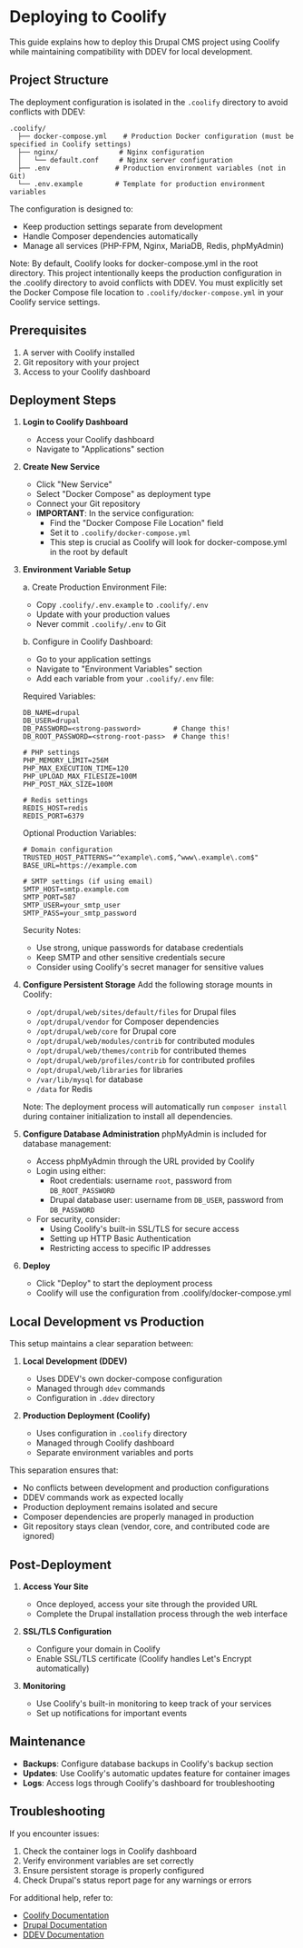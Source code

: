 # Deploying to Coolify

This guide explains how to deploy this Drupal CMS project using Coolify while maintaining compatibility with DDEV for local development.

## Project Structure

The deployment configuration is isolated in the `.coolify` directory to avoid conflicts with DDEV:
```
.coolify/
  ├── docker-compose.yml    # Production Docker configuration (must be specified in Coolify settings)
  ├── nginx/               # Nginx configuration
  │   └── default.conf     # Nginx server configuration
  ├── .env                # Production environment variables (not in Git)
  └── .env.example        # Template for production environment variables
```

The configuration is designed to:
- Keep production settings separate from development
- Handle Composer dependencies automatically
- Manage all services (PHP-FPM, Nginx, MariaDB, Redis, phpMyAdmin)

Note: By default, Coolify looks for docker-compose.yml in the root directory. This project intentionally keeps the production configuration in the .coolify directory to avoid conflicts with DDEV. You must explicitly set the Docker Compose file location to `.coolify/docker-compose.yml` in your Coolify service settings.

## Prerequisites

1. A server with Coolify installed
2. Git repository with your project
3. Access to your Coolify dashboard

## Deployment Steps

1. **Login to Coolify Dashboard**
   - Access your Coolify dashboard
   - Navigate to "Applications" section

2. **Create New Service**
   - Click "New Service"
   - Select "Docker Compose" as deployment type
   - Connect your Git repository
   - **IMPORTANT**: In the service configuration:
     * Find the "Docker Compose File Location" field
     * Set it to `.coolify/docker-compose.yml`
     * This step is crucial as Coolify will look for docker-compose.yml in the root by default

3. **Environment Variable Setup**
   
   a. Create Production Environment File:
   - Copy `.coolify/.env.example` to `.coolify/.env`
   - Update with your production values
   - Never commit `.coolify/.env` to Git

   b. Configure in Coolify Dashboard:
   - Go to your application settings
   - Navigate to "Environment Variables" section
   - Add each variable from your `.coolify/.env` file:

   Required Variables:
   ```
   DB_NAME=drupal
   DB_USER=drupal
   DB_PASSWORD=<strong-password>        # Change this!
   DB_ROOT_PASSWORD=<strong-root-pass>  # Change this!
   
   # PHP settings
   PHP_MEMORY_LIMIT=256M
   PHP_MAX_EXECUTION_TIME=120
   PHP_UPLOAD_MAX_FILESIZE=100M
   PHP_POST_MAX_SIZE=100M
   
   # Redis settings
   REDIS_HOST=redis
   REDIS_PORT=6379
   ```

   Optional Production Variables:
   ```
   # Domain configuration
   TRUSTED_HOST_PATTERNS="^example\.com$,^www\.example\.com$"
   BASE_URL=https://example.com

   # SMTP settings (if using email)
   SMTP_HOST=smtp.example.com
   SMTP_PORT=587
   SMTP_USER=your_smtp_user
   SMTP_PASS=your_smtp_password
   ```

   Security Notes:
   - Use strong, unique passwords for database credentials
   - Keep SMTP and other sensitive credentials secure
   - Consider using Coolify's secret manager for sensitive values

4. **Configure Persistent Storage**
   Add the following storage mounts in Coolify:
   - `/opt/drupal/web/sites/default/files` for Drupal files
   - `/opt/drupal/vendor` for Composer dependencies
   - `/opt/drupal/web/core` for Drupal core
   - `/opt/drupal/web/modules/contrib` for contributed modules
   - `/opt/drupal/web/themes/contrib` for contributed themes
   - `/opt/drupal/web/profiles/contrib` for contributed profiles
   - `/opt/drupal/web/libraries` for libraries
   - `/var/lib/mysql` for database
   - `/data` for Redis

   Note: The deployment process will automatically run `composer install` during container initialization to install all dependencies.

5. **Configure Database Administration**
   phpMyAdmin is included for database management:
   - Access phpMyAdmin through the URL provided by Coolify
   - Login using either:
     * Root credentials: username `root`, password from `DB_ROOT_PASSWORD`
     * Drupal database user: username from `DB_USER`, password from `DB_PASSWORD`
   - For security, consider:
     * Using Coolify's built-in SSL/TLS for secure access
     * Setting up HTTP Basic Authentication
     * Restricting access to specific IP addresses

6. **Deploy**
   - Click "Deploy" to start the deployment process
   - Coolify will use the configuration from .coolify/docker-compose.yml

## Local Development vs Production

This setup maintains a clear separation between:

1. **Local Development (DDEV)**
   - Uses DDEV's own docker-compose configuration
   - Managed through `ddev` commands
   - Configuration in `.ddev` directory

2. **Production Deployment (Coolify)**
   - Uses configuration in `.coolify` directory
   - Managed through Coolify dashboard
   - Separate environment variables and ports

This separation ensures that:
- No conflicts between development and production configurations
- DDEV commands work as expected locally
- Production deployment remains isolated and secure
- Composer dependencies are properly managed in production
- Git repository stays clean (vendor, core, and contributed code are ignored)

## Post-Deployment

1. **Access Your Site**
   - Once deployed, access your site through the provided URL
   - Complete the Drupal installation process through the web interface

2. **SSL/TLS Configuration**
   - Configure your domain in Coolify
   - Enable SSL/TLS certificate (Coolify handles Let's Encrypt automatically)

3. **Monitoring**
   - Use Coolify's built-in monitoring to keep track of your services
   - Set up notifications for important events

## Maintenance

- **Backups**: Configure database backups in Coolify's backup section
- **Updates**: Use Coolify's automatic updates feature for container images
- **Logs**: Access logs through Coolify's dashboard for troubleshooting

## Troubleshooting

If you encounter issues:
1. Check the container logs in Coolify dashboard
2. Verify environment variables are set correctly
3. Ensure persistent storage is properly configured
4. Check Drupal's status report page for any warnings or errors

For additional help, refer to:
- [Coolify Documentation](https://coolify.io/docs)
- [Drupal Documentation](https://www.drupal.org/docs)
- [DDEV Documentation](https://ddev.readthedocs.io/)
